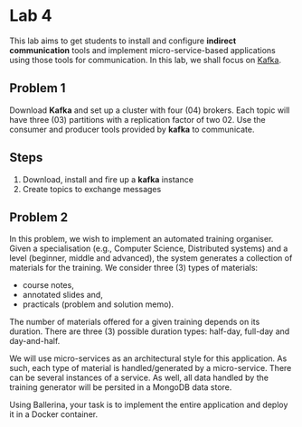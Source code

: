 # Lab 4

 This lab aims to get students to install and configure **indirect communication** tools and implement micro-service-based applications using those tools for communication. In this lab, we shall focus on [Kafka](https://kafka.apache.org).

## Problem 1

Download __Kafka__ and set up a cluster with four (04) brokers. Each topic will have three (03) partitions with a replication factor of two 02. Use the consumer and producer tools provided by __kafka__  to communicate.

## Steps
1. Download, install and fire up a __kafka__ instance
1. Create topics to exchange messages

## Problem 2

In this problem, we wish to implement an automated training organiser. Given a specialisation (e.g., Computer Science, Distributed systems) and a level (beginner, middle and advanced), the system generates a collection of materials for the training. We consider three (3) types of materials:
* course notes,
* annotated slides and,
* practicals (problem and solution memo).

The number of materials offered for a given training depends on its duration. There are three (3) possible duration types: half-day, full-day and day-and-half.

We will use micro-services as an architectural style for this application. As such, each type of material is handled/generated by a micro-service. There can be several instances of a service. As well, all data handled by the training generator will be persited in a MongoDB data store.

Using Ballerina, your task is to implement the entire application and deploy it in a Docker container.
